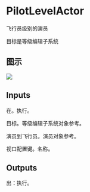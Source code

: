# PilotLevelActor

飞行员级别的演员

目标是等级编辑子系统

## 图示

![]($-20221218-18512668.png)

## Inputs

在。执行。

目标。等级编辑子系统对象参考。

演员到飞行员。演员对象参考。

视口配置键。名称。

## Outputs

出：执行。